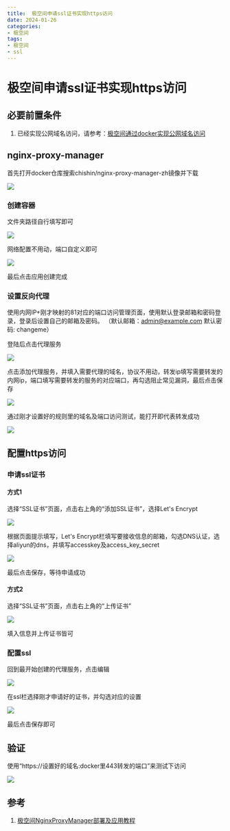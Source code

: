 ```yaml
---
title:  极空间申请ssl证书实现https访问
date: 2024-01-26
categories:
- 极空间
tags: 
- 极空间
- ssl
---
```


# 极空间申请ssl证书实现https访问

## 必要前置条件

1. 已经实现公网域名访问，请参考：[极空间通过docker实现公网域名访问](../2024-01-25-极空间通过docker实现公网域名访问/index.md)

## nginx-proxy-manager

首先打开docker仓库搜索chishin/nginx-proxy-manager-zh镜像并下载

![](1.jpg)

### 创建容器

文件夹路径自行填写即可

![](2.jpg)

网络配置不用动，端口自定义即可

![](3.jpg)

最后点击应用创建完成

### 设置反向代理

使用内网IP+刚才映射的81对应的端口访问管理页面，使用默认登录邮箱和密码登录，登录后设置自己的邮箱及密码。
（默认邮箱：admin@example.com   默认密码: changeme）

登陆后点击代理服务

![](4.jpg)

点击添加代理服务，并填入需要代理的域名，协议不用动，转发ip填写需要转发的内网ip，端口填写需要转发的服务的对应端口，再勾选阻止常见漏洞，最后点击保存

![](5.jpg)

通过刚才设置好的规则里的域名及端口访问测试，能打开即代表转发成功

![](6.jpg)

## 配置https访问

### 申请ssl证书

#### 方式1

选择“SSL证书”页面，点击右上角的“添加SSL证书”，选择Let's Encrypt

![](7.jpg)

根据页面提示填写，Let's Encrypt栏填写要接收信息的邮箱，勾选DNS认证，选择aliyun的dns，并填写accesskey及access_key_secret

![](8.jpg)

最后点击保存，等待申请成功

#### 方式2

选择“SSL证书”页面，点击右上角的“上传证书”

![](9.jpg)

填入信息并上传证书皆可

### 配置ssl

回到最开始创建的代理服务，点击编辑

![](10.jpg)

在ssl栏选择刚才申请好的证书，并勾选对应的设置

![](11.jpg)

最后点击保存即可

## 验证

使用“https://设置好的域名:docker里443转发的端口”来测试下访问

![](12.jpg)

## 参考

1. [极空间NginxProxyManager部署及应用教程](https://www.hao4k.cn/thread-73967-1-1.html)
